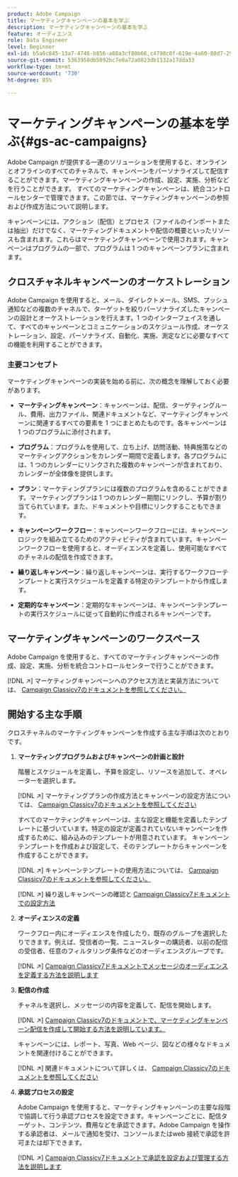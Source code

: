 ```yaml
---
product: Adobe Campaign
title: マーケティングキャンペーンの基本を学ぶ
description: マーケティングキャンペーンの基本を学ぶ
feature: オーディエンス
role: Data Engineer
level: Beginner
exl-id: b5a6c845-13a7-4746-b856-a08a3cf80b66,c4798c8f-619e-4a60-80d7-29b9e4c61168
source-git-commit: 5363950db5092bc7e0a72a0823db1132a17dda33
workflow-type: tm+mt
source-wordcount: '730'
ht-degree: 85%

---
```


# マーケティングキャンペーンの基本を学ぶ{#gs-ac-campaigns}

Adobe Campaign が提供する一連のソリューションを使用すると、オンラインとオフラインのすべてのチャネルで、キャンペーンをパーソナライズして配信することができます。マーケティングキャンペーンの作成、設定、実施、分析などを行うことができます。 すべてのマーケティングキャンペーンは、統合コントロールセンターで管理できます。この節では、マーケティングキャンペーンの参照および作成方法について説明します。

キャンペーンには、アクション（配信）とプロセス（ファイルのインポートまたは抽出）だけでなく、マーケティングドキュメントや配信の概要といったリソースも含まれます。これらはマーケティングキャンペーンで使用されます。キャンペーンはプログラムの一部で、プログラムは 1 つのキャンペーンプランに含まれます。

## クロスチャネルキャンペーンのオーケストレーション

Adobe Campaign を使用すると、メール、ダイレクトメール、SMS、プッシュ通知などの複数のチャネルで、ターゲットを絞りパーソナライズしたキャンペーンの設計とオーケストレーションを行えます。1 つのインターフェイスを通して、すべてのキャンペーンとコミュニケーションのスケジュール作成、オーケストレーション、設定、パーソナライズ、自動化、実施、測定などに必要なすべての機能を利用することができます。

### 主要コンセプト

マーケティングキャンペーンの実装を始める前に、次の概念を理解しておく必要があります。

* **マーケティングキャンペーン**：キャンペーンは、配信、ターゲティングルール、費用、出力ファイル、関連ドキュメントなど、マーケティングキャンペーンに関連するすべての要素を 1 つにまとめたものです。各キャンペーンは 1 つのプログラムに添付されます。

* **プログラム**：プログラムを使用して、立ち上げ、訪問活動、特典施策などのマーケティングアクションをカレンダー期間で定義します。各プログラムには、1 つのカレンダーにリンクされた複数のキャンペーンが含まれており、カレンダーが全体像を提供します。

* **プラン**：マーケティングプランには複数のプログラムを含めることができます。マーケティングプランは 1 つのカレンダー期間にリンクし、予算が割り当てられています。また、ドキュメントや目標にリンクすることもできます。

* **キャンペーンワークフロー**：キャンペーンワークフローには、キャンペーンロジックを組み立てるためのアクティビティが含まれています。キャンペーンワークフローを使用すると、オーディエンスを定義し、使用可能なすべてのチャネルの配信を作成できます。

* **繰り返しキャンペーン**：繰り返しキャンペーンは、実行するワークフローテンプレートと実行スケジュールを定義する特定のテンプレートから作成します。

* **定期的なキャンペーン**：定期的なキャンペーンは、キャンペーンテンプレートの実行スケジュールに従って自動的に作成されるキャンペーンです。

## マーケティングキャンペーンのワークスペース

Adobe Campaign を使用すると、すべてのマーケティングキャンペーンの作成、設定、実施、分析を統合コントロールセンターで行うことができます。

[!DNL :arrow_upper_right:] マーケティングキャンペーンへのアクセス方法と実装方法については、 [Campaign Classicv7のドキュメントを参照してください。](https://experienceleague.adobe.com/docs/campaign-classic/using/orchestrating-campaigns/about-marketing-campaigns/accessing-marketing-campaigns.html?lang=ja#orchestrating-campaigns)


## 開始する主な手順

クロスチャネルのマーケティングキャンペーンを作成する主な手順は次のとおりです。

1. **マーケティングプログラムおよびキャンペーンの計画と設計**

   階層とスケジュールを定義し、予算を設定し、リソースを追加して、オペレーターを選択します。

   [!DNL :arrow_upper_right:] マーケティングプランの作成方法とキャンペーンの設定方法については、 [Campaign Classicv7のドキュメントを参照してください](https://experienceleague.adobe.com/docs/campaign-classic/using/orchestrating-campaigns/orchestrate-campaigns/setting-up-marketing-campaigns.html?lang=ja#creating-plan-and-program-hierarchy)

   すべてのマーケティングキャンペーンは、主な設定と機能を定義したテンプレートに基づいています。特定の設定が定義されていないキャンペーンを作成するために、組み込みのテンプレートが用意されています。 キャンペーンテンプレートを作成および設定して、そのテンプレートからキャンペーンを作成することができます。

   [!DNL :arrow_upper_right:] キャンペーンテンプレートの使用方法については、 [Campaign Classicv7のドキュメントを参照してください。](https://experienceleague.adobe.com/docs/campaign-classic/using/orchestrating-campaigns/orchestrate-campaigns/marketing-campaign-templates.html?lang=ja#orchestrating-campaigns)

   [!DNL :arrow_upper_right:] 繰り返しキャンペーンの確認と [Campaign Classicv7ドキュメントでの設定方法](https://experienceleague.adobe.com/docs/campaign-classic/using/orchestrating-campaigns/orchestrate-campaigns/setting-up-marketing-campaigns.html?lang=ja#recurring-and-periodic-campaigns)

1. **オーディエンスの定義**

   ワークフロー内にオーディエンスを作成したり、既存のグループを選択したりできます。例えば、受信者の一覧、ニュースレターの購読者、以前の配信の受信者、任意のフィルタリング条件などのオーディエンスグループです。

   [!DNL :arrow_upper_right:]  [Campaign Classicv7ドキュメントでメッセージのオーディエンスを定義する方法を説明します](https://experienceleague.adobe.com/docs/campaign-classic/using/orchestrating-campaigns/orchestrate-campaigns/marketing-campaign-target.html?lang=ja#orchestrating-campaigns)

1. **配信の作成**

   チャネルを選択し、メッセージの内容を定義して、配信を開始します。

   [!DNL :arrow_upper_right:]  [Campaign Classicv7のドキュメントで、マーケティングキャンペーン配信を作成して開始する方法を説明しています。](https://experienceleague.adobe.com/docs/campaign-classic/using/orchestrating-campaigns/orchestrate-campaigns/marketing-campaign-deliveries.html?lang=ja#creating-deliveries)

   キャンペーンには、レポート、写真、Web ページ、図などの様々なドキュメントを関連付けることができます。

   [!DNL :arrow_upper_right:] 関連ドキュメントについて詳しくは、 [Campaign Classicv7のドキュメントを参照してください](https://experienceleague.adobe.com/docs/campaign-classic/using/orchestrating-campaigns/orchestrate-campaigns/marketing-campaign-assets.html?lang=ja#adding-documents)

1. **承認プロセスの設定**

   Adobe Campaign を使用すると、マーケティングキャンペーンの主要な段階で協調して行う承認プロセスを設定できます。キャンペーンごとに、配信ターゲット、コンテンツ、費用などを承認できます。Adobe Campaign を操作する承認者は、メールで通知を受け、コンソールまたはweb 接続で承認を許可または却下できます。 

   [!DNL :arrow_upper_right:]  [Campaign Classicv7ドキュメントで承認を設定および管理する方法を説明します](https://experienceleague.adobe.com/docs/campaign-classic/using/orchestrating-campaigns/orchestrate-campaigns/marketing-campaign-approval.html?lang=ja#orchestrating-campaigns)

